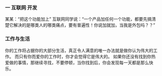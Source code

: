 ### 一 互联网 开发
某某：“把这个功能加上”
互联网同学说：“一个产品加任何一个功能，都要先搞清楚它解决的是哪类人的哪类痛点，要有普遍性！你说加就加，当我是外包吗？？”
### 工作与生活
你的工作将占据你的大部分生活，真正令人满意的唯一办法就是做你认为伟大的工作。
而只有你而爱你的工作时，你才会觉得它是伟大的。
如果你还没有找到你热爱做的事情，那继续寻找，不要停顿，当你找到后，你会发现每一天都是那么快乐。
